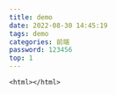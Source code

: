 ```yaml
---
title: demo
date: 2022-08-30 14:45:19
tags: demo
categories: 前端
password: 123456
top: 1
---
```



```
<html></html>
```
